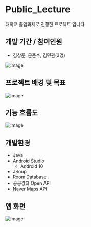 # Public_Lecture

대학교 졸업과제로 진행한 프로젝트 입니다.

## 개발 기간 / 참여인원
- 김창준, 문준수, 김민관(3명)

![image](https://user-images.githubusercontent.com/97291618/215423874-83efb8e1-d348-41d9-b4a6-678002caa9a7.png)



## 프로젝트 배경 및 목표
![image](https://user-images.githubusercontent.com/97291618/215420202-9de97d4d-55fb-45c0-ba8d-7688241b1067.png)


## 기능 흐름도
![image](https://user-images.githubusercontent.com/97291618/215420353-9942fe35-7acb-467d-a048-152eb716e993.png)

## 개발환경
- Java
- Android Studio
  - Android 10
- JSoup
- Room Database
- 공공강좌 Open API
- Naver Maps API

## 앱 화면
![image](https://user-images.githubusercontent.com/97291618/215424456-67caa134-a100-481c-b5ea-b4010c2d8dfb.png)

